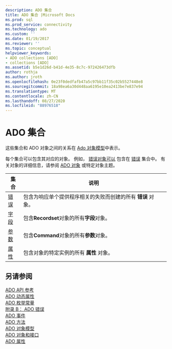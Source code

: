 ```yaml
---
description: ADO 集合
title: ADO 集合 |Microsoft Docs
ms.prod: sql
ms.prod_service: connectivity
ms.technology: ado
ms.custom: ''
ms.date: 01/19/2017
ms.reviewer: ''
ms.topic: conceptual
helpviewer_keywords:
- ADO collections [ADO]
- collections [ADO]
ms.assetid: b5e1d26d-b41d-4e35-8c7c-972426473dfb
author: rothja
ms.author: jroth
ms.openlocfilehash: 0e23f0dedfafb47a5c97bb11f35c02b5527448e8
ms.sourcegitcommit: 18a98ea6a30d448aa6195e10ea2413be7e837e94
ms.translationtype: MT
ms.contentlocale: zh-CN
ms.lasthandoff: 08/27/2020
ms.locfileid: "88976518"
---
```

# <a name="ado-collections"></a>ADO 集合
这些集合和 ADO 对象之间的关系在 [Ado 对象模型](./ado-object-model.md)中表示。  
  
 每个集合可以包含其对应的对象。 例如， [错误对象可以](./error-object.md) 包含在 [错误](./errors-collection-ado.md) 集合中。 有关对象的详细信息，请参阅 [ADO 对象](./ado-objects-and-interfaces.md) 或特定对象主题。  
  
|集合|说明|  
|-|-|  
|[错误](./errors-collection-ado.md)|包含为响应单个提供程序相关的失败而创建的所有 **错误** 对象。|  
|[字段](./fields-collection-ado.md)|包含**Recordset**对象的所有**字段**对象。|  
|[参数](./parameters-collection-ado.md)|包含**Command**对象的所有**参数**对象。|  
|[属性](./properties-collection-ado.md)|包含对象的特定实例的所有 **属性** 对象。|  
  
## <a name="see-also"></a>另请参阅  
 [ADO API 参考](./ado-api-reference.md)   
 [ADO 动态属性](./ado-dynamic-properties.md)   
 [ADO 枚举常量](./ado-enumerated-constants.md)   
 [附录 B： ADO 错误](../../guide/appendixes/appendix-b-ado-errors.md)   
 [ADO 事件](./ado-events.md)   
 [ADO 方法](./ado-methods.md)   
 [ADO 对象模型](./ado-object-model.md)   
 [ADO 对象和接口](./ado-objects-and-interfaces.md)   
 [ADO 属性](./ado-properties.md)